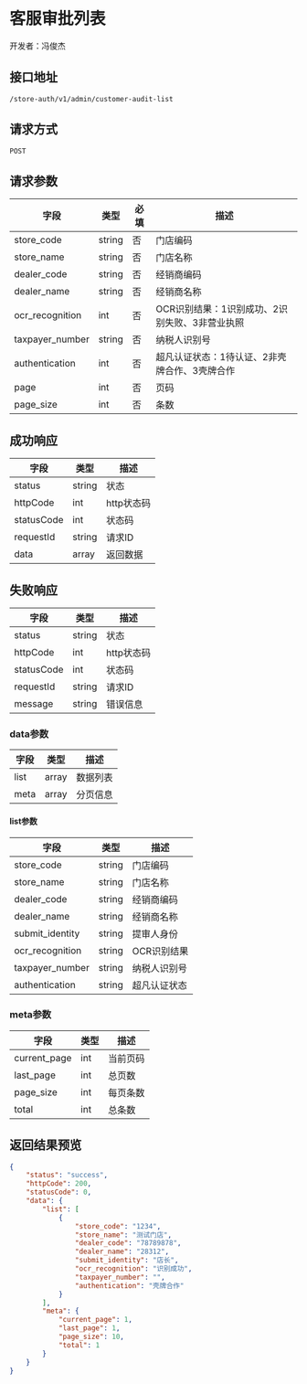 # 客服审批列表

开发者：冯俊杰

## 接口地址

`/store-auth/v1/admin/customer-audit-list`

## 请求方式

`POST`

## 请求参数

| 字段 | 类型   | 必填 | 描述     |
| ---- | ------ | ---- | -------- |
| store_code   | string    | 否   | 门店编码   |
| store_name   | string    | 否   | 门店名称   |
| dealer_code   | string    | 否   | 经销商编码   |
| dealer_name   | string    | 否   | 经销商名称   |
| ocr_recognition   | int    | 否   | OCR识别结果：1识别成功、2识别失败、3非营业执照 |
| taxpayer_number   | string    | 否   | 纳税人识别号   |
| authentication   | int    | 否   | 超凡认证状态：1待认证、2非壳牌合作、3壳牌合作 |
| page   | int    | 否   | 页码   |
| page_size   | int    | 否   | 条数   |

## 成功响应

| 字段       | 类型    | 描述        |
| ---------- | ------- | ----------- |
| status    | string  | 状态    |
| httpCode     | int  | http状态码    |
| statusCode | int  | 状态码 |
| requestId | string  | 请求ID |
| data  | array  | 返回数据      |

## 失败响应

| 字段       | 类型    | 描述        |
| ---------- | ------- | ----------- |
| status    | string  | 状态    |
| httpCode     | int  | http状态码    |
| statusCode | int  | 状态码 |
| requestId | string  | 请求ID |
| message  | string  | 错误信息      |

### data参数

| 字段 | 类型 | 描述 |
| --- | --- | --- |
| list | array | 数据列表 |
| meta | array | 分页信息 |

#### list参数

| 字段 | 类型 | 描述 |
| --- | --- | --- |
| store_code | string | 门店编码 |
| store_name | string | 门店名称 |
| dealer_code | string | 经销商编码 |
| dealer_name | string | 经销商名称 |
| submit_identity | string | 提审人身份 |
| ocr_recognition | string | OCR识别结果 |
| taxpayer_number | string | 纳税人识别号 |
| authentication | string | 超凡认证状态 |

### meta参数

| 字段 | 类型 | 描述 |
| --- | --- | --- |
| current_page | int | 当前页码 |
| last_page | int | 总页数 |
| page_size | int | 每页条数 |
| total | int | 总条数 |

## 返回结果预览

```json
{
    "status": "success",
    "httpCode": 200,
    "statusCode": 0,
    "data": {
        "list": [
            {
                "store_code": "1234",
                "store_name": "测试门店",
                "dealer_code": "78789878",
                "dealer_name": "28312",
                "submit_identity": "店长",
                "ocr_recognition": "识别成功",
                "taxpayer_number": "",
                "authentication": "壳牌合作"
            }
        ],
        "meta": {
            "current_page": 1,
            "last_page": 1,
            "page_size": 10,
            "total": 1
        }
    }
}
```